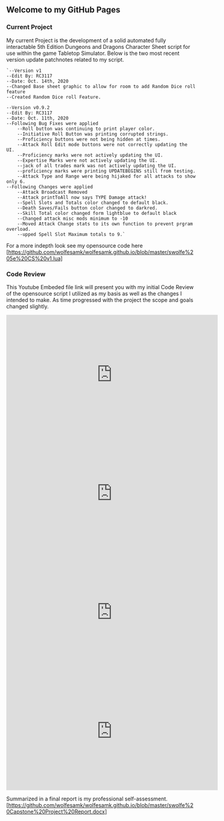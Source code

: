## Welcome to my GitHub Pages

### Current Project

My current Project is the development of a solid automated fully interactable 5th Edition Dungeons and Dragons Character Sheet script for use within the game Tabletop Simulator.
Below is the two most recent version update patchnotes related to my script.

```Recent Patchnotes
`--Version v1
--Edit By: RC3117
--Date: Oct. 14th, 2020
--Changed Base sheet graphic to allow for room to add Random Dice roll feature
--Created Random Dice roll Feature.

--Version v0.9.2
--Edit By: RC3117
--Date: Oct. 11th, 2020
--Following Bug Fixes were applied
	--Roll button was continuing to print player color.
	--Initiative Roll Button was printing corrupted strings.
	--Proficiency buttons were not being hidden at times.
	--Attack Roll Edit mode buttons were not correctly updating the UI.
	--Proficiency marks were not actively updating the UI.
	--Expertise Marks were not actively updating the UI.
	--jack of all trades mark was not actively updating the UI.
	--proficiency marks were printing UPDATEBEGINS still from testing.
	--Attack Type and Range were being hijaked for all attacks to show only 6.
--Following Changes were applied
	--Attack Broadcast Removed
	--Attack printToAll now says TYPE Damage attack!
	--Spell Slots and Totals color changed to default black.
	--Death Saves/Fails button color changed to darkred.
	--Skill Total color changed form lightblue to default black
	--Changed attack misc mods minimum to -10
	--Moved Attack Change stats to its own function to prevent prgram overload.
	--upped Spell Slot Maximum totals to 9.`
```

For a more indepth look see my opensource code here [https://github.com/wolfesamk/wolfesamk.github.io/blob/master/swolfe%205e%20CS%20v1.lua]

### Code Review
This Youtube Embeded file link will present you with my initial Code Review of the opensource script I utilized as my basis as well as the changes I intended to make. As time progressed with the project the scope and goals changed slightly.
<iframe width="560" height="315" src="https://www.youtube.com/embed/LOSSb38Mouo" frameborder="0" allow="accelerometer; autoplay; clipboard-write; encrypted-media; gyroscope; picture-in-picture" allowfullscreen></iframe>
<iframe width="560" height="315" src="https://www.youtube.com/embed/tugKU2BKKeA" frameborder="0" allow="accelerometer; autoplay; clipboard-write; encrypted-media; gyroscope; picture-in-picture" allowfullscreen></iframe>
<iframe width="560" height="315" src="https://www.youtube.com/embed/Gwz0x6kJgyY" frameborder="0" allow="accelerometer; autoplay; clipboard-write; encrypted-media; gyroscope; picture-in-picture" allowfullscreen></iframe>
<iframe width="560" height="315" src="https://www.youtube.com/embed/0i2ofRgGfQA" frameborder="0" allow="accelerometer; autoplay; clipboard-write; encrypted-media; gyroscope; picture-in-picture" allowfullscreen></iframe>

Summarized in a final report is my professional self-assessment. [https://github.com/wolfesamk/wolfesamk.github.io/blob/master/swolfe%20Capstone%20Project%20Report.docx]
